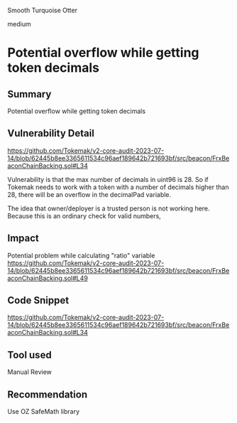 Smooth Turquoise Otter

medium

# Potential overflow while getting token decimals
## Summary

Potential overflow while getting token decimals

## Vulnerability Detail

https://github.com/Tokemak/v2-core-audit-2023-07-14/blob/62445b8ee3365611534c96aef189642b721693bf/src/beacon/FrxBeaconChainBacking.sol#L34

Vulnerability is that the max number of decimals in uint96 is 28. So if Tokemak needs to work with a token with a number of decimals higher than 28, there will be an overflow in the decimalPad variable. 

The idea that owner/deployer is a trusted person is not working here. Because this is an ordinary check for valid numbers,

## Impact

Potential problem while calculating "ratio" variable 
https://github.com/Tokemak/v2-core-audit-2023-07-14/blob/62445b8ee3365611534c96aef189642b721693bf/src/beacon/FrxBeaconChainBacking.sol#L49

## Code Snippet

https://github.com/Tokemak/v2-core-audit-2023-07-14/blob/62445b8ee3365611534c96aef189642b721693bf/src/beacon/FrxBeaconChainBacking.sol#L34

## Tool used

Manual Review

## Recommendation

Use OZ SafeMath library
